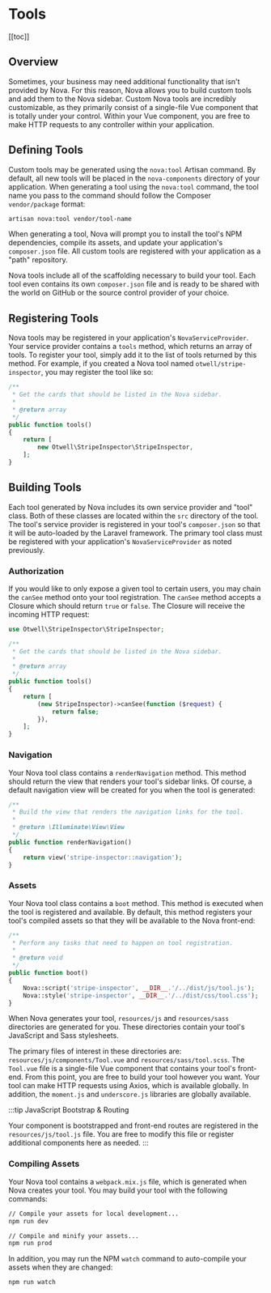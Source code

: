 # Tools

[[toc]]

## Overview

Sometimes, your business may need additional functionality that isn't provided by Nova. For this reason, Nova allows you to build custom tools and add them to the Nova sidebar. Custom Nova tools are incredibly customizable, as they primarily consist of a single-file Vue component that is totally under your control. Within your Vue component, you are free to make HTTP requests to any controller within your application.

## Defining Tools

Custom tools may be generated using the `nova:tool` Artisan command. By default, all new tools will be placed in the `nova-components` directory of your application. When generating a tool using the `nova:tool` command, the tool name you pass to the command should follow the Composer `vendor/package` format:

```sh
artisan nova:tool vendor/tool-name
```

When generating a tool, Nova will prompt you to install the tool's NPM dependencies, compile its assets, and update your application's `composer.json` file. All custom tools are registered with your application as a "path" repository.

Nova tools include all of the scaffolding necessary to build your tool. Each tool even contains its own `composer.json` file and is ready to be shared with the world on GitHub or the source control provider of your choice.

## Registering Tools

Nova tools may be registered in your application's `NovaServiceProvider`. Your service provider contains a `tools` method, which returns an array of tools. To register your tool, simply add it to the list of tools returned by this method. For example, if you created a Nova tool named `otwell/stripe-inspector`, you may register the tool like so:

```php
/**
 * Get the cards that should be listed in the Nova sidebar.
 *
 * @return array
 */
public function tools()
{
    return [
        new Otwell\StripeInspector\StripeInspector,
    ];
}
```

## Building Tools

Each tool generated by Nova includes its own service provider and "tool" class. Both of these classes are located within the `src` directory of the tool. The tool's service provider is registered in your tool's `composer.json` so that it will be auto-loaded by the Laravel framework. The primary tool class must be registered with your application's `NovaServiceProvider` as noted previously.

### Authorization

If you would like to only expose a given tool to certain users, you may chain the `canSee` method onto your tool registration. The `canSee` method accepts a Closure which should return `true` or `false`. The Closure will receive the incoming HTTP request:

```php
use Otwell\StripeInspector\StripeInspector;

/**
 * Get the cards that should be listed in the Nova sidebar.
 *
 * @return array
 */
public function tools()
{
    return [
        (new StripeInspector)->canSee(function ($request) {
            return false;
        }),
    ];
}
```

### Navigation

Your Nova tool class contains a `renderNavigation` method. This method should return the view that renders your tool's sidebar links. Of course, a default navigation view will be created for you when the tool is generated:

```php
/**
 * Build the view that renders the navigation links for the tool.
 *
 * @return \Illuminate\View\View
 */
public function renderNavigation()
{
    return view('stripe-inspector::navigation');
}
```

### Assets

Your Nova tool class contains a `boot` method. This method is executed when the tool is registered and available. By default, this method registers your tool's compiled assets so that they will be available to the Nova front-end:

```php
/**
 * Perform any tasks that need to happen on tool registration.
 *
 * @return void
 */
public function boot()
{
    Nova::script('stripe-inspector', __DIR__.'/../dist/js/tool.js');
    Nova::style('stripe-inspector', __DIR__.'/../dist/css/tool.css');
}
```

When Nova generates your tool, `resources/js` and `resources/sass` directories are generated for you. These directories contain your tool's JavaScript and Sass stylesheets.

The primary files of interest in these directories are: `resources/js/components/Tool.vue` and `resources/sass/tool.scss`. The `Tool.vue` file is a single-file Vue component that contains your tool's front-end. From this point, you are free to build your tool however you want. Your tool can make HTTP requests using Axios, which is available globally. In addition, the `moment.js` and `underscore.js` libraries are globally available.

:::tip JavaScript Bootstrap & Routing

Your component is bootstrapped and front-end routes are registered in the `resources/js/tool.js` file. You are free to modify this file or register additional components here as needed.
:::

### Compiling Assets

Your Nova tool contains a `webpack.mix.js` file, which is generated when Nova creates your tool. You may build your tool with the following commands:

```sh
// Compile your assets for local development...
npm run dev

// Compile and minify your assets...
npm run prod
```

In addition, you may run the NPM `watch` command to auto-compile your assets when they are changed:

```sh
npm run watch
```

